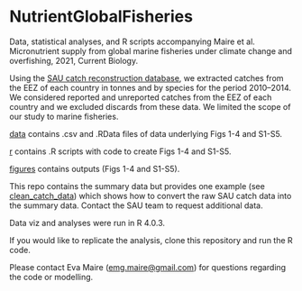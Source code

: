# NutrientGlobalFisheries

Data, statistical analyses, and R scripts accompanying Maire et al. Micronutrient supply from global marine fisheries under climate change and overfishing, 2021, Current Biology.

Using the [SAU catch reconstruction database](http://www.seaaroundus.org/tools-guide/), we extracted catches from the EEZ of each country in tonnes and by species for the period 2010–2014. 
We considered reported and unreported catches from the EEZ of each country and we excluded discards from these data. We limited the scope of our study to marine fisheries. 

[data](/data) contains .csv and .RData files of data underlying Figs 1-4 and S1-S5.

[r](/r) contains .R scripts with code to create Figs 1-4 and S1-S5. 

[figures](/figures) contains outputs (Figs 1-4 and S1-S5).

This repo contains the summary data but provides one example (see [clean_catch_data](/r/clean_catch_data.R)) which shows how to convert the raw SAU catch data into the summary data.
Contact the SAU team to request additional data. 

Data viz and analyses were run in R 4.0.3.

If you would like to replicate the analysis, clone this repository and run the R code.

Please contact Eva Maire (emg.maire@gmail.com) for questions regarding the code or modelling.